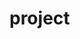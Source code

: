 # project
<!--
RESOURCES
developer.mozilla.org
font awesome icons
Images from unsplash.com

REQUIREMENTS 
1. Create the "package.json" by writing: 'npm init'
2. Install "node-sass" by writing: 'npm install node-sass --save-dev' (in order to save it as a development dependency)
3. Make sure to edit the "section" in the package.json file to provide the sass compiler for instance: "compile:sass": "node-sass sass/main.scss css/style.css -w"







-->